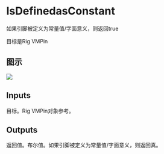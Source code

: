 # IsDefinedasConstant

如果引脚被定义为常量值/字面意义，则返回true

目标是Rig VMPin

## 图示

![]($-20221218-20461886.png)

## Inputs

目标。Rig VMPin对象参考。  

## Outputs

返回值。布尔值。如果引脚被定义为常量值/字面意义，则返回真。
